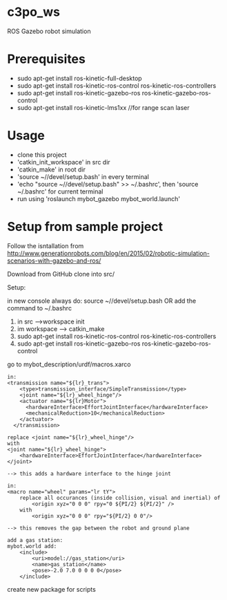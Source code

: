 # c3po_ws
ROS Gazebo robot simulation

# Prerequisites
- sudo apt-get install ros-kinetic-full-desktop
- sudo apt-get install ros-kinetic-ros-control ros-kinetic-ros-controllers
- sudo apt-get install ros-kinetic-gazebo-ros ros-kinetic-gazebo-ros-control
- sudo apt-get install ros-kinetic-lms1xx	//for range scan laser

# Usage
- clone this project
- 'catkin_init_workspace' in src dir
- 'catkin_make' in root dir
- 'source ~/<YourWorkspace>/devel/setup.bash' in every terminal
- 'echo "source ~/<YourWorkspace>/devel/setup.bash" >> ~/.bashrc', then 'source ~/.bashrc' for current terminal
- run using 'roslaunch mybot_gazebo mybot_world.launch'


# Setup from sample project
Follow the isntallation from http://www.generationrobots.com/blog/en/2015/02/robotic-simulation-scenarios-with-gazebo-and-ros/

Download from GitHub
clone into src/

Setup:

in new console always do: source ~/<YourWorkspace>/devel/setup.bash OR add the command to ~/.bashrc

1. in src -->workspace init
2. im workspace --> catkin_make
3. sudo apt-get install ros-kinetic-ros-control ros-kinetic-ros-controllers
4. sudo apt-get install ros-kinetic-gazebo-ros ros-kinetic-gazebo-ros-control

go to mybot_description/urdf/macros.xarco

	in:
	<transmission name="${lr}_trans">
        <type>transmission_interface/SimpleTransmission</type>
        <joint name="${lr}_wheel_hinge"/>
        <actuator name="${lr}Motor">
          <hardwareInterface>EffortJointInterface</hardwareInterface>
          <mechanicalReduction>10</mechanicalReduction>
        </actuator>
      </transmission>

	replace <joint name="${lr}_wheel_hinge"/>
	with
	<joint name="${lr}_wheel_hinge">
        <hardwareInterface>EffortJointInterface</hardwareInterface>
    </joint>

    --> this adds a hardware interface to the hinge joint

    in: 
	<macro name="wheel" params="lr tY">
		replace all occurances (inside collision, visual and inertial) of 
			<origin xyz="0 0 0" rpy="0 ${PI/2} ${PI/2}" /> 
		with 
			<origin xyz="0 0 0" rpy="${PI/2} 0 0"/>

	--> this removes the gap between the robot and ground plane

	add a gas station:
	mybot.world add:
		<include>
      		<uri>model://gas_station</uri>
      		<name>gas_station</name>
      		<pose>-2.0 7.0 0 0 0 0</pose>
    	</include>


create new package for scripts
